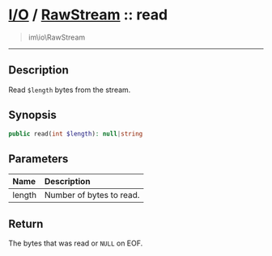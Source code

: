 # [I/O](io.md) / [RawStream](io-RawStream.md) :: read
 > im\io\RawStream
____

## Description
Read `$length` bytes from the stream.

## Synopsis
```php
public read(int $length): null|string
```

## Parameters
| Name | Description |
| :--- | :---------- |
| length | Number of bytes to read. |

## Return
The bytes that was read or `NULL` on EOF.
